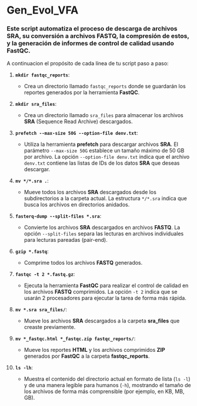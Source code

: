 # Gen_Evol_VFA

### Este script automatiza el proceso de descarga de archivos SRA, su conversión a archivos FASTQ, la compresión de estos, y la generación de informes de control de calidad usando FastQC.

A continuacion el propósito de cada línea de tu script paso a paso:

1. **`mkdir fastqc_reports`**:
   - Crea un directorio llamado `fastqc_reports` donde se guardarán los reportes generados por la herramienta **FastQC**.

2. **`mkdir sra_files`**:
   - Crea un directorio llamado `sra_files` para almacenar los archivos **SRA** (Sequence Read Archive) descargados.

3. **`prefetch --max-size 50G --option-file denv.txt`**:
   - Utiliza la herramienta **prefetch** para descargar archivos **SRA**. El parámetro `--max-size 50G` establece un tamaño máximo de 50 GB por archivo. La opción `--option-file denv.txt` indica que el archivo `denv.txt` contiene las listas de IDs de los datos **SRA** que deseas descargar.

4. **`mv */*.sra .`**:
   - Mueve todos los archivos **SRA** descargados desde los subdirectorios a la carpeta actual. La estructura `*/*.sra` indica que busca los archivos en directorios anidados.

5. **`fasterq-dump --split-files *.sra`**:
   - Convierte los archivos **SRA** descargados en archivos **FASTQ**. La opción `--split-files` separa las lecturas en archivos individuales para lecturas pareadas (pair-end).

6. **`gzip *.fastq`**:
   - Comprime todos los archivos **FASTQ** generados.

7. **`fastqc -t 2 *.fastq.gz`**:
   - Ejecuta la herramienta **FastQC** para realizar el control de calidad en los archivos **FASTQ** comprimidos. La opción `-t 2` indica que se usarán 2 procesadores para ejecutar la tarea de forma más rápida.

8. **`mv *.sra sra_files/`**:
   - Mueve los archivos **SRA** descargados a la carpeta **sra_files** que creaste previamente.

9. **`mv *_fastqc.html *_fastqc.zip fastqc_reports/`**:
   - Mueve los reportes **HTML** y los archivos comprimidos **ZIP** generados por **FastQC** a la carpeta **fastqc_reports**.

10. **`ls -lh`**:
    - Muestra el contenido del directorio actual en formato de lista (`ls -l`) y de una manera legible para humanos (`-h`), mostrando el tamaño de los archivos de forma más comprensible (por ejemplo, en KB, MB, GB).


## 
